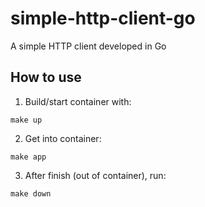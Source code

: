 # simple-http-client-go

A simple HTTP client developed in Go

## How to use

1. Build/start container with:
```
make up
```

2. Get into container:
```
make app
```

3. After finish (out of container), run:
```
make down
```
